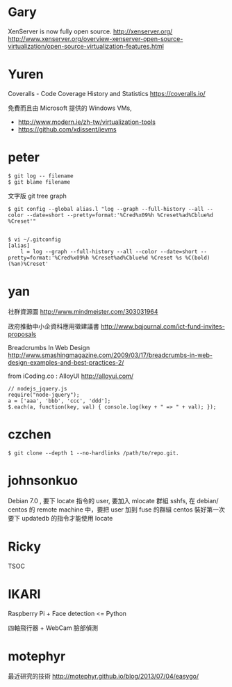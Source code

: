 # Gary

XenServer is now fully open source.
<http://xenserver.org/>
<http://www.xenserver.org/overview-xenserver-open-source-virtualization/open-source-virtualization-features.html>

# Yuren


Coveralls - Code Coverage History and Statistics
<https://coveralls.io/>

免費而且由 Microsoft 提供的 Windows VMs,
- <http://www.modern.ie/zh-tw/virtualization-tools>
- <https://github.com/xdissent/ievms>

# peter



    $ git log -- filename
    $ git blame filename


文字版 git tree graph


    $ git config --global alias.l "log --graph --full-history --all --color --date=short --pretty=format:'%Cred%x09%h %Creset%ad%Cblue%d %Creset'"


    $ vi ~/.gitconfig
    [alias]
        l = log --graph --full-history --all --color --date=short --pretty=format:'%Cred%x09%h %Creset%ad%Cblue%d %Creset %s %C(bold)(%an)%Creset'


# yan


社群資源圖
<http://www.mindmeister.com/303031964>

政府推動中小企資科應用徵建議書
<http://www.bqjournal.com/ict-fund-invites-proposals>

Breadcrumbs In Web Design
<http://www.smashingmagazine.com/2009/03/17/breadcrumbs-in-web-design-examples-and-best-practices-2/>

from iCoding.co :
AlloyUI
<http://alloyui.com/>



    // nodejs_jquery.js
    require("node-jquery");
    a = ['aaa', 'bbb', 'ccc', 'ddd'];
    $.each(a, function(key, val) { console.log(key + " => " + val); });




# czchen



    $ git clone --depth 1 --no-hardlinks /path/to/repo.git.




# johnsonkuo

Debian 7.0 , 要下 locate 指令的 user, 要加入 mlocate 群組
sshfs, 在 debian/ centos 的 remote machine 中，要把 user 加到 fuse 的群組
 centos 裝好第一次要下 updatedb 的指令才能使用 locate

# Ricky

TSOC

# IKARI

Raspberry Pi + Face detection <= Python

四軸飛行器 + WebCam 臉部偵測

# motephyr


最近研究的技術
<http://motephyr.github.io/blog/2013/07/04/easygo/>